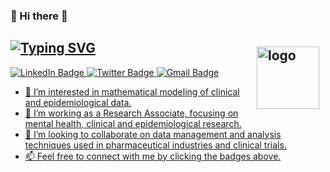 ### 👋 Hi there 🙏

[![Typing SVG](https://readme-typing-svg.herokuapp.com?size=18&color=2C7CF7&center=false&lines=Welcome+to+Janardan's+Github+Profile)](https://git.io/typing-svg)
<img src="https://github-readme-stats.vercel.app/api?username=Jadevkota&show_icons=true" alt="logo" height="100" align="right" style="margin: 10px; margin-bottom: 10px;" />
-------------------------------------------------------------------------------------------------------------------------------------------
<div id="badges">
  <a href="https://www.linkedin.com/in/jdevkota/">
    <img src="https://img.shields.io/badge/-jdevkota-blue?style=for-the-badge&logo=linkedin&logoColor=white" alt="LinkedIn Badge"/>
  <a href="https://twitter.com/Janardaana">
    <img src="https://img.shields.io/badge/-Janardaana-blue?style=for-the-badge&logo=twitter&logoColor=white" alt="Twitter Badge"/>
  <a href="mailto:jadevkota@gmail.com">
    <img src="https://img.shields.io/badge/-jadevkota-red?style=for-the-badge&logo=gmail&logoColor=white" alt="Gmail Badge"/>
</div>

- 👀 I’m interested in mathematical modeling of clinical and epidemiological data.
- 🌱 I’m working as a Research Associate, focusing on mental health, clinical and epidemiological research.
- 💞️ I’m looking to collaborate on data management and analysis techniques used in pharmaceutical industries and clinical trials.
- 📫 Feel free to connect with me by clicking the badges above.
<!---
Jadevkota/Jadevkota is a ✨ special ✨ repository because its `README.md` (this file) appears on your GitHub profile.
You can click the Preview link to take a look at your changes.
--->

